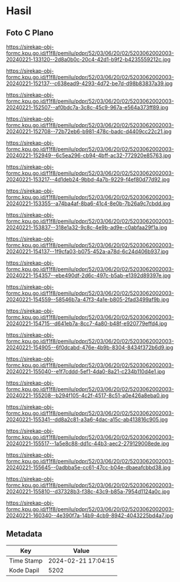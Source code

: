 # Hasil

## Foto C Plano

https://sirekap-obj-formc.kpu.go.id/f1f8/pemilu/pdpr/52/03/06/20/02/5203062002003-20240221-133120--2d8a0b0c-20c4-42d1-b9f2-b4235559212c.jpg

https://sirekap-obj-formc.kpu.go.id/f1f8/pemilu/pdpr/52/03/06/20/02/5203062002003-20240221-152137--c638ead9-4293-4d72-be7d-d98b83837a39.jpg

https://sirekap-obj-formc.kpu.go.id/f1f8/pemilu/pdpr/52/03/06/20/02/5203062002003-20240221-152507--af0bdc7a-3c8c-45c9-967a-e564a373ff89.jpg

https://sirekap-obj-formc.kpu.go.id/f1f8/pemilu/pdpr/52/03/06/20/02/5203062002003-20240221-152708--72b72eb6-b981-478c-badc-d4409cc22c21.jpg

https://sirekap-obj-formc.kpu.go.id/f1f8/pemilu/pdpr/52/03/06/20/02/5203062002003-20240221-152949--6c5ea296-cb94-4bff-ac32-772920e85763.jpg

https://sirekap-obj-formc.kpu.go.id/f1f8/pemilu/pdpr/52/03/06/20/02/5203062002003-20240221-153217--4d1deb24-9bbd-4a7b-9229-f4ef80d77d92.jpg

https://sirekap-obj-formc.kpu.go.id/f1f8/pemilu/pdpr/52/03/06/20/02/5203062002003-20240221-153355--a74ba4af-8ba6-41c4-8e0b-7b26a9c7cbdd.jpg

https://sirekap-obj-formc.kpu.go.id/f1f8/pemilu/pdpr/52/03/06/20/02/5203062002003-20240221-153837--318e1a32-9c8c-4e9b-ad9e-c0abfaa29f1a.jpg

https://sirekap-obj-formc.kpu.go.id/f1f8/pemilu/pdpr/52/03/06/20/02/5203062002003-20240221-154137--1f9cfa03-b075-452a-a78d-6c24d406b937.jpg

https://sirekap-obj-formc.kpu.go.id/f1f8/pemilu/pdpr/52/03/06/20/02/5203062002003-20240221-154357--ebe490df-2d6c-497c-b5ab-e1392d89397e.jpg

https://sirekap-obj-formc.kpu.go.id/f1f8/pemilu/pdpr/52/03/06/20/02/5203062002003-20240221-154559--58546b7a-47f3-4a1e-b805-2fad3499af9b.jpg

https://sirekap-obj-formc.kpu.go.id/f1f8/pemilu/pdpr/52/03/06/20/02/5203062002003-20240221-154715--d641eb7a-8cc7-4a80-b48f-e920779effd4.jpg

https://sirekap-obj-formc.kpu.go.id/f1f8/pemilu/pdpr/52/03/06/20/02/5203062002003-20240221-154905--6f0dcabd-476e-4b9b-8304-8434f372b6d9.jpg

https://sirekap-obj-formc.kpu.go.id/f1f8/pemilu/pdpr/52/03/06/20/02/5203062002003-20240221-155040--e1f7cddd-5ef1-4da0-8a21-c234b110d4e1.jpg

https://sirekap-obj-formc.kpu.go.id/f1f8/pemilu/pdpr/52/03/06/20/02/5203062002003-20240221-155208--b294f105-4c2f-4517-8c51-a0e426a8eba0.jpg

https://sirekap-obj-formc.kpu.go.id/f1f8/pemilu/pdpr/52/03/06/20/02/5203062002003-20240221-155341--dd8a2c81-a3a6-4dac-a15c-ab413816c905.jpg

https://sirekap-obj-formc.kpu.go.id/f1f8/pemilu/pdpr/52/03/06/20/02/5203062002003-20240221-155517--1a5e8c88-dd1c-44b3-aec2-279129008ede.jpg

https://sirekap-obj-formc.kpu.go.id/f1f8/pemilu/pdpr/52/03/06/20/02/5203062002003-20240221-155645--0adbba5e-cc61-47cc-b04e-dbaeafcbbd38.jpg

https://sirekap-obj-formc.kpu.go.id/f1f8/pemilu/pdpr/52/03/06/20/02/5203062002003-20240221-155810--d37328b3-f38c-43c9-b85a-7954d1124a0c.jpg

https://sirekap-obj-formc.kpu.go.id/f1f8/pemilu/pdpr/52/03/06/20/02/5203062002003-20240221-160340--4e390f7a-14b9-4cb9-8942-4043225bd4a7.jpg


## Metadata

| Key        | Value               |
| ---------- | ------------------- |
| Time Stamp | 2024-02-21 17:04:15 |
| Kode Dapil | 5202                |



